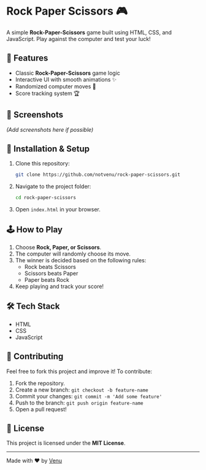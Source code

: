 # Rock Paper Scissors 🎮

A simple **Rock-Paper-Scissors** game built using HTML, CSS, and JavaScript. Play against the computer and test your luck!

## 🚀 Features
- Classic **Rock-Paper-Scissors** game logic
- Interactive UI with smooth animations ✨
- Randomized computer moves 🤖
- Score tracking system 🏆

## 📸 Screenshots
*(Add screenshots here if possible)*

## 🔧 Installation & Setup
1. Clone this repository:
   ```sh
   git clone https://github.com/notvenu/rock-paper-scissors.git
   ```
2. Navigate to the project folder:
   ```sh
   cd rock-paper-scissors
   ```
3. Open `index.html` in your browser.

## 🕹️ How to Play
1. Choose **Rock, Paper, or Scissors**.
2. The computer will randomly choose its move.
3. The winner is decided based on the following rules:
   - Rock beats Scissors
   - Scissors beats Paper
   - Paper beats Rock
4. Keep playing and track your score!

## 🛠️ Tech Stack
- HTML
- CSS
- JavaScript

## 🤝 Contributing
Feel free to fork this project and improve it! To contribute:
1. Fork the repository.
2. Create a new branch: `git checkout -b feature-name`
3. Commit your changes: `git commit -m 'Add some feature'`
4. Push to the branch: `git push origin feature-name`
5. Open a pull request!

## 📜 License
This project is licensed under the **MIT License**.

---
Made with ❤️ by [Venu](https://github.com/notvenu)